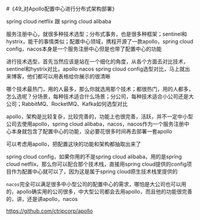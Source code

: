 #《49_对Apollo配置中心进行分布式架构部署》

spring cloud netflix 跟 spring cloud alibaba

服务注册中心，就很多种技术选型；分布式事务，也是很多种框架；sentinel和hystrix，能干的事情类似；配置中心领域，携程开源了一款apollo，spring cloud config，nacos本身是一个服务注册中心但是也带了配置中心的功能


进行技术选型，首先当然应该是站在一个细化的角度，从各个方面去对比技术，sentinel和hystrix对比，apollo nacos spring cloud config选型对比，马上就出来博客，他们都可以用表格给你展示的很清晰


哪个技术最热门，用的人最多，那么你就选用那个技术；都很热门，用的人都多，怎么选呢？分场景，每种技术适合什么场景；分公司，每种技术适合小公司还是大公司；RabbitMQ、RocketMQ、Kafka如何选型对比


apollo，架构是比较复杂，比较完善的，功能上也很完善，活跃，并不一定中小型公司去使用apollo，spring cloud alibaba，nacos，nacos作为一个服务注册中心本身就包含了配置中心的功能，没必要花很多时间再去部署一套apollo


可以考虑用apollo，把配置这块的功能和架构都抽取出来了

spring cloud config，如果你用的不是spring cloud alibaba，用的是spring cloud netflix，那么你可以配合那个技术栈，直接用spring cloud提供的config项目作为配置中心就可以了，因为这是属于spring cloud原生技术栈里提供的


`nacos`完全可以满足很多中小型公司的配置中心的需求，哪怕是大公司也可以用的，apollo确实用的公司很多，中大型公司都会去用apollo，而且他的功能很完善的，讲，还是讲apollo，nacos

https://github.com/ctripcorp/apollo


